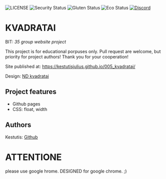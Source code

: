 ![LICENSE](https://img.shields.io/badge/license-MIT-blue.svg?style=flat-square)
![Security Status](https://img.shields.io/security-headers?label=Security&url=https%3A%2F%2Fgithub.com&style=flat-square)
![Gluten Status](https://img.shields.io/badge/Gluten-Free-green.svg)
![Eco Status](https://img.shields.io/badge/ECO-Friendly-green.svg)
[![Discord](https://discord.com/api/guilds/571393319201144843/widget.png)](https://discord.gg/dRwW4rw)

# KVADRATAI

BIT: _35 group website project_

This project is for educational porpuses only. Pull request are welcome, but priority for project authors! Thank you for your cooperation!

Site published at: https://kestutisjulius.github.io/005_kvadratai/

Design: [ND kvadratai](https://cdn.discordapp.com/attachments/950296439051911178/951432465568899082/unknown.png)

## Project features

-   Github pages
-   CSS: float, width

## Authors

Kestutis: [Github](https://github.com/Kestutisjulius)

# ATTENTIONE

please use google hrome. DESIGNED for google chrome. ;)
